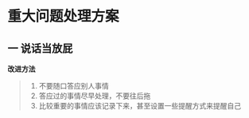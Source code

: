 # 重大问题处理方案 
## 一 说话当放屁
**改进方法**

> 1. 不要随口答应别人事情
> 2. 答应过的事情尽早处理，不要往后拖
> 3. 比较重要的事情应该记录下来，甚至设置一些提醒方式来提醒自己



